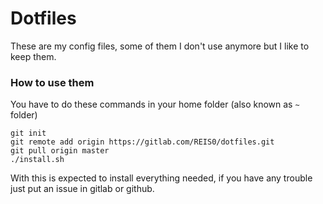 # Dotfiles

These are my config files, some of them I don't use anymore but I like to keep them.

### How to use them

You have to do these commands in your home folder (also known as `~` folder)

```
git init
git remote add origin https://gitlab.com/REIS0/dotfiles.git
git pull origin master
./install.sh
```

With this is expected to install everything needed, if you have any trouble just put an issue in gitlab or github.
